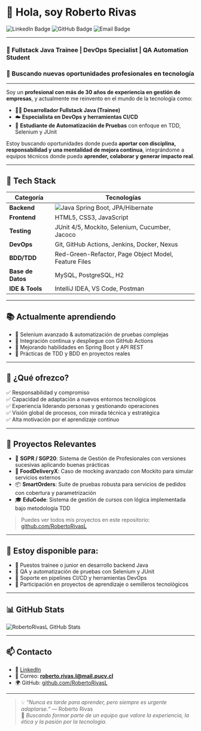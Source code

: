 # 👋 Hola, soy Roberto Rivas

![LinkedIn Badge](https://img.shields.io/badge/LinkedIn-Roberto%20Rivas-blue?logo=linkedin&style=flat-square&link=https://linkedin.com/in/robertorivasl)
![GitHub Badge](https://img.shields.io/badge/GitHub-RobertoRivasL-black?logo=github&style=flat-square&link=https://github.com/RobertoRivasL)
![Email Badge](https://img.shields.io/badge/Gmail-roberto.rivas.l%40mail.pucv.cl-red?logo=gmail&style=flat-square)

---

### 🚀 Fullstack Java Trainee | DevOps Specialist | QA Automation Student  
### 💼 Buscando nuevas oportunidades profesionales en tecnología

---

Soy un **profesional con más de 30 años de experiencia en gestión de empresas**, y actualmente me reinvento en el mundo de la tecnología como:

- 👨‍💻 **Desarrollador Fullstack Java (Trainee)**
- ☁️ **Especialista en DevOps y herramientas CI/CD**
- 🧪 **Estudiante de Automatización de Pruebas** con enfoque en TDD, Selenium y JUnit

Estoy buscando oportunidades donde pueda **aportar con disciplina, responsabilidad y una mentalidad de mejora continua**, integrándome a equipos técnicos donde pueda **aprender, colaborar y generar impacto real**.

---

## 🧰 Tech Stack

| Categoría        | Tecnologías                                                            |
|------------------|-----------------------------------------------------------------------|
| **Backend**      | ![Java](https://img.shields.io/badge/Java-11%2F17-blue?logo=java) Spring Boot, JPA/Hibernate |
| **Frontend**     | HTML5, CSS3, JavaScript                                               |
| **Testing**      | JUnit 4/5, Mockito, Selenium, Cucumber, Jacoco                        |
| **DevOps**       | Git, GitHub Actions, Jenkins, Docker, Nexus                           |
| **BDD/TDD**      | Red-Green-Refactor, Page Object Model, Feature Files                  |
| **Base de Datos**| MySQL, PostgreSQL, H2                                                 |
| **IDE & Tools**  | IntelliJ IDEA, VS Code, Postman                                       |

---

## 📚 Actualmente aprendiendo

- 🔸 Selenium avanzado & automatización de pruebas complejas  
- 🔸 Integración continua y despliegue con GitHub Actions  
- 🔸 Mejorando habilidades en Spring Boot y API REST  
- 🔸 Prácticas de TDD y BDD en proyectos reales

---

## 💼 ¿Qué ofrezco?

✅ Responsabilidad y compromiso  
✅ Capacidad de adaptación a nuevos entornos tecnológicos  
✅ Experiencia liderando personas y gestionando operaciones  
✅ Visión global de procesos, con mirada técnica y estratégica  
✅ Alta motivación por el aprendizaje continuo

---

## 📂 Proyectos Relevantes

- 🚀 **SGPR / SGP20**: Sistema de Gestión de Profesionales con versiones sucesivas aplicando buenas prácticas
- 🍔 **FoodDeliveryX**: Caso de mocking avanzado con Mockito para simular servicios externos
- 📦 **SmartOrders**: Suite de pruebas robusta para servicios de pedidos con cobertura y parametrización
- 🎓 **EduCode**: Sistema de gestión de cursos con lógica implementada bajo metodología TDD

> Puedes ver todos mis proyectos en este repositorio: [github.com/RobertoRivasL](https://github.com/RobertoRivasL)

---

## 🤝 Estoy disponible para:

- 🔹 Puestos trainee o junior en desarrollo backend Java
- 🔹 QA y automatización de pruebas con Selenium y JUnit
- 🔹 Soporte en pipelines CI/CD y herramientas DevOps
- 🔹 Participación en proyectos de aprendizaje o semilleros tecnológicos

---

## 📊 GitHub Stats

![RobertoRivasL GitHub Stats](https://github-readme-stats.vercel.app/api?username=RobertoRivasL&show_icons=true&hide_title=true&count_private=true&theme=github_dark)

---

## 📫 Contacto

- 💼 [LinkedIn](http://www.linkedin.com/in/rrivasl)
- 💌 Correo: **roberto.rivas.l@mail.pucv.cl**
- 🌍 GitHub: [github.com/RobertoRivasL](https://github.com/RobertoRivasL)

---

> 💡 *“Nunca es tarde para aprender, pero siempre es urgente adaptarse.”* — Roberto Rivas  
> 🎯 *Buscando formar parte de un equipo que valore la experiencia, la ética y la pasión por la tecnología.*
